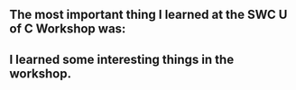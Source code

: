 ## The most important thing I learned at the SWC U of C Workshop was:

## I learned some interesting things in the workshop. 
